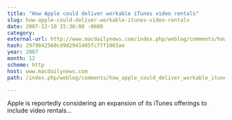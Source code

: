 ```yaml
---
title: "How Apple could deliver workable iTunes video rentals"
slug: how-apple-could-deliver-workable-itunes-video-rentals
date: 2007-12-10 15:38:00 -0600
category: 
external-url: http://www.macdailynews.com/index.php/weblog/comments/how_apple_could_deliver_workable_itunes_video_rentals/
hash: 2979842560cd9d2941405fc77f1063ae
year: 2007
month: 12
scheme: http
host: www.macdailynews.com
path: /index.php/weblog/comments/how_apple_could_deliver_workable_itunes_video_rentals/

---
```


Apple is reportedly considering an expansion of its iTunes offerings to include video rentals...
